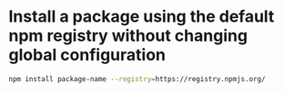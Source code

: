 # Install a package using the default npm registry without changing global configuration

```bash
npm install package-name --registry=https://registry.npmjs.org/
```
